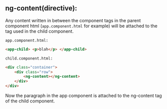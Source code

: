 ## ng-content(directive):

Any content written in between the component tags in the parent component html (`app.component.html` for example) will be attached to the <ng-content> tag used in the child component.

`app.component.html:`

```html
<app-child> <p>blah</p> </app-child>
```

`child.component.html:`

```html
<div class="container">
    <div class="row">
        <ng-content></ng-content>
    </div>
</div>
```

Now the paragraph in the app component is attached to the ng-content tag of the child component.
